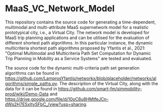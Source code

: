 # MaaS_VC_Network_Model
This repository contains the source code for generating a time-dependent, multimodal and multi-attribute MaaS supernetwork model for a realistic prototypical city, i.e., a Virtual City. The network model is developed for MaaS trip planning applications and can be utilised for the evaluation of different shortest path algorithms. In this particular instance, the dynamic multicriteria shortest path algorithms proposed by Yfantis et al., 2021: "Optimal Multimodal and Multicriteria Path Set Computation for Dynamic Trip Planning in Mobility as a Service Systems" are tested and evaluated.

The source code for the dynamic multi-criteria path set generation algorithms can be found in https://github.com/LamprosYfantis/networkx/blob/placeholder/networkx/algorithms/simple_paths.py. The description of the Virtual City, along with the data for it can be found in https://github.com/smart-fm/simmobility-prod/wiki/Demo-Data and https://drive.google.com/file/d/10oC8u8HMtfeJCn-dWs2H7ESxItySFbC_/view?usp=sharing.

